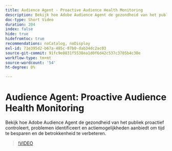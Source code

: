 ```yaml
---
title: Audience Agent - Proactive Audience Health Monitoring
description: Bekijk hoe Adobe Audience Agent de gezondheid van het publiek proactief controleert, problemen identificeert en actiemogelijkheden aanbiedt om tijd te besparen en de betrokkenheid te verbeteren.
doc-type: Short Video
duration: 204
index: false
hide: true
hidefromtoc: true
recommendations: noCatalog, noDisplay
exl-id: 71e395d2-b67a-485c-87b0-dab34dc2ac03
source-git-commit: 91fc9e0831f5538ea1d0f6d42c537c3705b4c30e
workflow-type: tm+mt
source-wordcount: '54'
ht-degree: 0%

---
```


# Audience Agent: Proactive Audience Health Monitoring

Bekijk hoe Adobe Audience Agent de gezondheid van het publiek proactief controleert, problemen identificeert en actiemogelijkheden aanbiedt om tijd te besparen en de betrokkenheid te verbeteren.

<!-- 62_S653_3442539_203_audience-agent-proactive-audience-health-monitoring -->
>[!VIDEO](https://video.tv.adobe.com/v/3458303/?learn=on&enablevpops=true)
